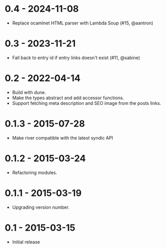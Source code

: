 # 0.4 - 2024-11-08

- Replace ocamlnet HTML parser with Lambda Soup (#15, @aantron)

# 0.3 - 2023-11-21

- Fall back to entry id if entry links doesn't exist (#11, @sabine)

# 0.2 - 2022-04-14

- Build with dune.
- Make the types abstract and add accessor functions.
- Support fetching meta description and SEO image from the posts links.

# 0.1.3 - 2015-07-28

- Make river compatible with the latest syndic API

# 0.1.2 - 2015-03-24

- Refactoring modules.

# 0.1.1 - 2015-03-19

- Upgrading version number.

# 0.1 - 2015-03-15

- Initial release
